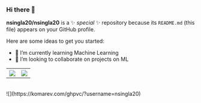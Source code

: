 ### Hi there 👋


**nsingla20/nsingla20** is a ✨ _special_ ✨ repository because its `README.md` (this file) appears on your GitHub profile.

Here are some ideas to get you started:

<!-- - 🔭 I’m currently working on  -->
- 🌱 I’m currently learning Machine Learning
- 👯 I’m looking to collaborate on projects on ML
<!-- - 🤔 I’m looking for help with ... -->
<!-- - 💬 Ask me about ... -->
<!-- - 📫 How to reach me: ... -->
<!-- - 😄 Pronouns: ... -->
<!-- - ⚡ Fun fact:  -->

<table style="width:100%">
  <tr>
    <th><img src="https://github-readme-stats.vercel.app/api?username=nsingla20&show_icons=true&hide_border=true&hide=issues" /></th>
    <th><img src="https://github-readme-stats.vercel.app/api/top-langs/?username=nsingla20&layout=compact&langs_count=6" /></th>
  </tr>
</table>
<br>
![](https://komarev.com/ghpvc/?username=nsingla20)
